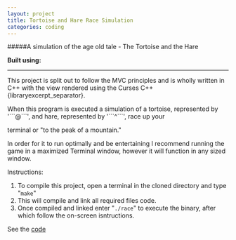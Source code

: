 ```yaml
---
layout: project
title: Tortoise and Hare Race Simulation
categories: coding
---
```


#####A simulation of the age old tale - The Tortoise and the Hare

<p><strong>Built using:</strong>&nbsp;&nbsp;<span class="pict-prog-cplusplus icon-3x"></span></p>

***

This project is split out to follow the MVC principles and is wholly written in C++ with the view rendered using the Curses C++ {libraryexcerpt_separator}.
<!-- abridge -->When this program is executed a simulation of a tortoise, represented by '```@```', and hare, represented by '```^```', race up your 
terminal or "to the peak of a mountain."


In order for it to run optimally and be entertaining I recommend running the game in a maximized Terminal window, however it will function in any sized window.

Instructions:

1. To compile this project, open a terminal in the cloned directory and type "```make```" 
2. This will compile and link all required files code.  
3. Once compiled and linked enter "```./race```" to execute the binary, after which follow the on-screen isntructions.

See the [code](https://github.com/mgingras/theTortoiseAndTheHare)